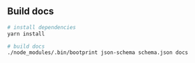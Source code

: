 ## Build docs

```bash
# install dependencies
yarn install

# build docs
./node_modules/.bin/bootprint json-schema schema.json docs
```
